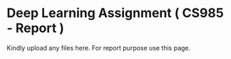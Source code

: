 # Deep Learning Assignment ( CS985 - Report )
Kindly upload any files here. For report purpose use this page.
